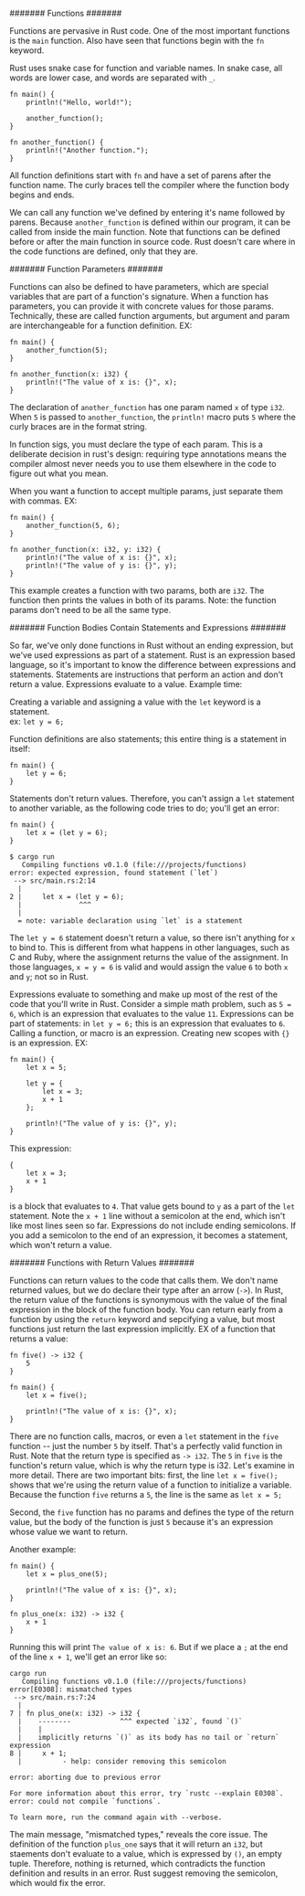 ####### Functions #######  

Functions are pervasive in Rust code.  One of the most important functions is the `main` function.  Also have seen that functions begin with the `fn` keyword.  

Rust uses snake case for function and variable names.  In snake case, all words are lower case, and words are separated with `_`.  

    fn main() {
        println!("Hello, world!");

        another_function();
    }

    fn another_function() {
        println!("Another function.");
    }

All function definitions start with `fn` and have a set of parens after the function name.  The curly braces tell the compiler where the function body begins and ends.  

We can call any function we've defined by entering it's name followed by parens.  Because `another_function` is defined within our program, it can be called from inside the main function.  Note that functions can be defined before or after the main function in source code.  Rust doesn't care where in the code functions are defined, only that they are.

####### Function Parameters #######  

Functions can also be defined to have parameters, which are special variables that are part of a function's signature.  When a function has parameters, you can provide it with concrete values for those params.  Technically, these are called function arguments, but argument and param are interchangeable for a function definition.  EX:  

    fn main() {
        another_function(5);
    }

    fn another_function(x: i32) {
        println!("The value of x is: {}", x);
    }

The declaration of `another_function` has one param named `x` of type `i32`.  When `5` is passed to `another_function`, the `println!` macro puts `5` where the curly braces are in the format string.

In function sigs, you must declare the type of each param.  This is a deliberate decision in rust's design: requiring type annotations means the compiler almost never needs you to use them elsewhere in the code to figure out what you mean.  

When you want a function to accept multiple params, just separate them with commas.  EX:  

    fn main() {
        another_function(5, 6);
    }

    fn another_function(x: i32, y: i32) {
        println!("The value of x is: {}", x);
        println!("The value of y is: {}", y);
    }  

This example creates a function with two params, both are `i32`.  The function then prints the values in both of its params.  Note: the function params don't need to be all the same type.  

####### Function Bodies Contain Statements and Expressions #######  

So far, we've only done functions in Rust without an ending expression, but we've used expressions as part of a statement.  Rust is an expression based language, so it's important to know the difference between expressions and statements.  Statements are instructions that perform an action and don't return a value.  Expressions evaluate to a value.  Example time:  

Creating a variable and assigning a value with the `let`  keyword is a statement.  
ex: `let y = 6;`

Function definitions are also statements; this entire thing is a statement in itself:  

    fn main() {
        let y = 6;
    }  

Statements don't return values.  Therefore, you can't assign a `let` statement to another variable, as the following code tries to do; you'll get an error:  

    fn main() {
        let x = (let y = 6);
    }

    $ cargo run
       Compiling functions v0.1.0 (file:///projects/functions)
    error: expected expression, found statement (`let`)
     --> src/main.rs:2:14
      |
    2 |     let x = (let y = 6);
      |              ^^^
      |
      = note: variable declaration using `let` is a statement

The `let y = 6` statement doesn't return a value, so there isn't anything for `x` to bind to.  This is different from what happens in other languages, such as C and Ruby, where the assignment returns the value of the assignment.  In those languages, `x = y = 6` is valid and would assign the value `6` to both `x` and `y`; not so in Rust.  

Expressions evaluate to something and make up most of the rest of the code that you'll write in Rust.  Consider a simple math problem, such as `5 = 6`, which is an expression that evaluates to the value `11`.  Expressions can be part of statements: in `let y = 6;` this is an expression that evaluates to `6`.  Calling a function, or macro is an expression.  Creating new scopes with `{}` is an expression.  EX:  

    fn main() {
        let x = 5;

        let y = {
            let x = 3;
            x + 1
        };

        println!("The value of y is: {}", y);
    }

This expression:  

    {
        let x = 3;
        x + 1
    }

is a block that evaluates to `4`.  That value gets bound to `y` as a part of the `let` statement.  Note the `x + 1` line without a semicolon at the end, which isn't like most lines seen so far.  Expressions do not include ending semicolons.  If you add a semicolon to the end of an expression, it becomes a statement, which won't return a value.  

####### Functions with Return Values #######  

Functions can return values to the code that calls them.  We don't name returned values, but we do declare their type after an arrow (`->`).  In Rust, the return value of the functions is synonymous with the value of the final expression in the block of the function body.  You can return early from a function by using the `return` keyword and sepcifying a value, but most functions just return the last expression implicitly.  EX of a function that returns a value:  

    fn five() -> i32 {
        5
    }

    fn main() {
        let x = five();

        println!("The value of x is: {}", x);
    }

There are no function calls, macros, or even a `let` statement in the `five` function -- just the number `5` by itself.  That's a perfectly valid function in Rust.  Note that the return type is specified as `-> i32`.  The `5` in `five` is the function's return value, which is why the return type is i32.  Let's examine in more detail.  There are two important bits: first, the line `let x = five();` shows that we're using the return value of a function to initialize a variable.  Because the function `five` returns a `5`, the line is the same as `let x = 5;`  

Second, the `five` function has no params and defines the type of the return value, but the body of the function is just `5` because it's an expression whose value we want to return.  

Another example:  

    fn main() {
        let x = plus_one(5);

        println!("The value of x is: {}", x);
    }

    fn plus_one(x: i32) -> i32 {
        x + 1
    }  

Running this will print `The value of x is: 6`.  But if we place a `;` at the end of the line `x + 1`, we'll get an error like so: 

    cargo run
       Compiling functions v0.1.0 (file:///projects/functions)
    error[E0308]: mismatched types
     --> src/main.rs:7:24
      |
    7 | fn plus_one(x: i32) -> i32 {
      |    --------            ^^^ expected `i32`, found `()`
      |    |
      |    implicitly returns `()` as its body has no tail or `return` expression
    8 |     x + 1;
      |          - help: consider removing this semicolon

    error: aborting due to previous error

    For more information about this error, try `rustc --explain E0308`.
    error: could not compile `functions`.

    To learn more, run the command again with --verbose.  

The main message, "mismatched types," reveals the core issue.  The definition of the function `plus_one` says that it will return an `i32`, but staements don't evaluate to a value, which is expressed by `()`, an empty tuple.  Therefore, nothing is returned, which contradicts the function definition and results in an error.  Rust suggest removing the semicolon, which would fix the error.